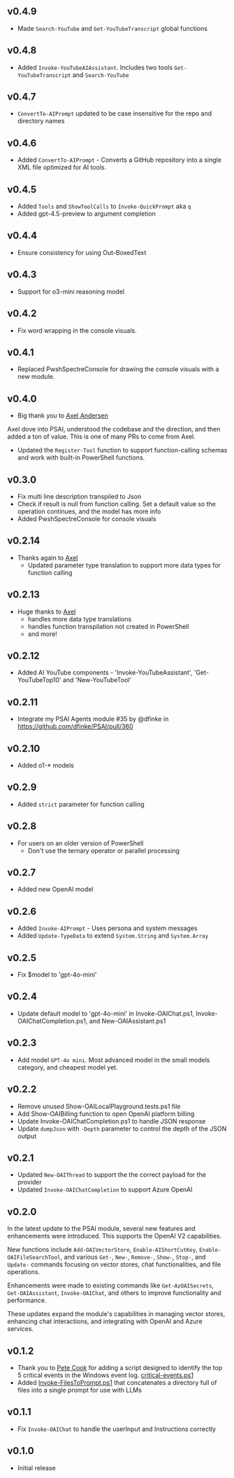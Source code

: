 ## v0.4.9

- Made  `Search-YouTube` and `Get-YouTubeTranscript` global functions

## v0.4.8

- Added `Invoke-YouTubeAIAssistant`. Includes two tools `Get-YouTubeTranscript` and `Search-YouTube`

## v0.4.7

- `ConvertTo-AIPrompt` updated to be case insensitive for the repo and directory names

## v0.4.6

- Added `ConvertTo-AIPrompt` - Converts a GitHub repository into a single XML file optimized for AI tools.

## v0.4.5

- Added `Tools` and `ShowToolCalls` to `Invoke-QuickPrompt` aka `q`
- Added gpt-4.5-preview to argument completion

## v0.4.4

- Ensure consistency for using Out-BoxedText

## v0.4.3

- Support for o3-mini reasoning model

## v0.4.2

- Fix word wrapping in the console visuals.

## v0.4.1

- Replaced PwshSpectreConsole for drawing the console visuals with a new module.

## v0.4.0

- Big thank you to [Axel Andersen](https://x.com/Agazoth)

Axel dove into PSAI, understood the codebase and the direction, and then added a ton of value. This is one of many PRs to come from Axel.

- Updated the `Register-Tool` function to support function-calling schemas and work with built-in PowerShell functions.

## v0.3.0

- Fix multi line description transpiled to Json
- Check if result is null from function calling. Set a default value so the operation continues, and the model has more info
- Added PwshSpectreConsole for console visuals

## v0.2.14

- Thanks again to [Axel](https://github.com/Agazoth)
    - Updated parameter type translation to support more data types for function calling

## v0.2.13

- Huge thanks to [Axel](https://github.com/Agazoth)
    - handles more data type translations
    - handles function transpilation not created in PowerShell
    - and more!

## v0.2.12

- Added AI YouTube components - 'Invoke-YouTubeAssistant', 'Get-YouTubeTop10' and 'New-YouTubeTool'

## v0.2.11

* Integrate my PSAI Agents module #35 by @dfinke in https://github.com/dfinke/PSAI/pull/360

## v0.2.10

- Added o1-* models

## v0.2.9

- Added `strict` parameter for function calling

## v0.2.8

- For users on an older version of PowerShell
    - Don't use the ternary operator or parallel processing

## v0.2.7

- Added new OpenAI model

## v0.2.6

- Added `Invoke-AIPrompt` - Uses persona and system messages 
- Added `Update-TypeData` to extend `System.String` and `System.Array`

## v0.2.5

- Fix $model to 'gpt-4o-mini'

## v0.2.4

- Update default model to 'gpt-4o-mini' in Invoke-OAIChat.ps1, Invoke-OAIChatCompletion.ps1, and New-OAIAssistant.ps1

## v0.2.3

- Add model `GPT-4o mini`. Most advanced model in the small models category, and cheapest model yet.

## v0.2.2

- Remove unused Show-OAILocalPlayground.tests.ps1 file
- Add Show-OAIBilling function to open OpenAI platform billing
- Update Invoke-OAIChatCompletion.ps1 to handle JSON response
- Update `dumpJson` with `-Depth` parameter to control the depth of the JSON output

## v0.2.1

- Updated `New-OAIThread` to support the the correct payload for the provider
- Updated `Invoke-OAIChatCompletion` to support Azure OpenAI

## v0.2.0

In the latest update to the PSAI module, several new features and enhancements were introduced. This supports the OpenAI V2 capabilities. 

New functions include `Add-OAIVectorStore`, `Enable-AIShortCutKey`, `Enable-OAIFileSearchTool`, and various `Get-`, `New-`, `Remove-`, `Show-`, `Stop-`, and `Update-` commands focusing on vector stores, chat functionalities, and file operations. 

Enhancements were made to existing commands like `Get-AzOAISecrets`, `Get-OAIAssistant`, `Invoke-OAIChat`, and others to improve functionality and performance.

These updates expand the module's capabilities in managing vector stores, enhancing chat interactions, and integrating with OpenAI and Azure services.

## v0.1.2

- Thank you to [Pete Cook](https://github.com/Blindpete) for adding a script designed to identify the top 5 critical events in the Windows event log. [critical-events.ps1](examples/Review-Critical-Events/critical-events.ps1)
- Added [Invoke-FilesToPrompt.ps1](Public/Invoke-FilesToPrompt.ps1) that concatenates a directory full of files into a single prompt for use with LLMs

## v0.1.1

- Fix `Invoke-OAIChat` to handle the userInput and Instructions correctly

## v0.1.0

- Initial release